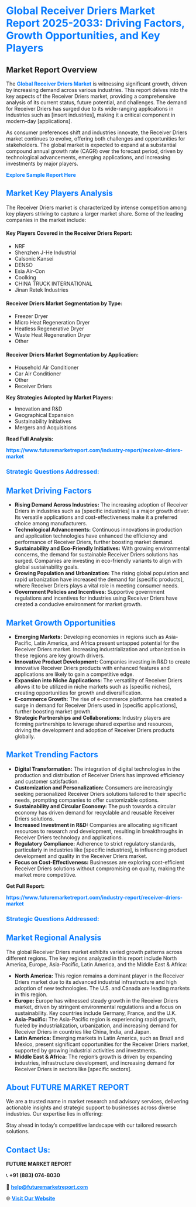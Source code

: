 <h1 style="color: #007BFF;">Global Receiver Driers Market Report 2025-2033: Driving Factors, Growth Opportunities, and Key Players</h1>

<section id="overview">
<h2>Market Report Overview</h2>
<p>The <a href="https://www.futuremarketreport.com/industry-report/receiver-driers-market" style="color: #007BFF; text-decoration: none;"><strong>Global Receiver Driers Market</strong></a> is witnessing significant growth, driven by increasing demand across various industries. This report delves into the key aspects of the Receiver Driers market, providing a comprehensive analysis of its current status, future potential, and challenges. The demand for Receiver Driers has surged due to its wide-ranging applications in industries such as [insert industries], making it a critical component in modern-day [applications].</p>
<p>As consumer preferences shift and industries innovate, the Receiver Driers market continues to evolve, offering both challenges and opportunities for stakeholders. The global market is expected to expand at a substantial compound annual growth rate (CAGR) over the forecast period, driven by technological advancements, emerging applications, and increasing investments by major players.</p>
</section>

<section id="overview">
<p><a href="https://www.futuremarketreport.com/request-sample/reportId=124695" style="color: #007BFF; text-decoration: none;"><strong>Explore Sample Report Here</strong></a></p>
</section>

<section id="key-players">
<h2 style="color: #007BFF;">Market Key Players Analysis</h2>
<p>The Receiver Driers market is characterized by intense competition among key players striving to capture a larger market share. Some of the leading companies in the market include:</p>
<h4>Key Players Covered in the Receiver Driers Report:</h4>
<ul><li>NRF</li><li>Shenzhen J-He Industrial</li><li>Calsonic Kansei</li><li>DENSO</li><li>Esia Air-Con</li><li>Coolking</li><li>CHINA TRUCK INTERNATIONAL</li><li>Jinan Retek Industries</li></ul>
<h4>Receiver Driers Market Segmentation by Type:</h4>
<ul><li>Freezer Dryer</li><li>Micro Heat Regeneration Dryer</li><li>Heatless Regenerative Dryer</li><li>Waste Heat Regeneration Dryer</li><li>Other</li></ul>

<h4>Receiver Driers Market Segmentation by Application:</h4>
<ul><li>Household Air Conditioner</li><li>Car Air Conditioner</li><li>Other</li><li>Receiver Driers</li></ul>
<p><strong>Key Strategies Adopted by Market Players:</strong></p>
<ul>
<li>Innovation and R&D</li>
<li>Geographical Expansion</li>
<li>Sustainability Initiatives</li>
<li>Mergers and Acquisitions</li>
</ul>
</section>

<section>
<p><strong>Read Full Analysis: </strong></p><a href="https://www.futuremarketreport.com/industry-report/receiver-driers-market" style="color: #007BFF; text-decoration: none;"><strong>https://www.futuremarketreport.com/industry-report/receiver-driers-market</strong></a>
<h3 style="color: #007BFF;">Strategic Questions Addressed:</h3>
</section>

<section id="driving-factors">
<h2 style="color: #007BFF;">Market Driving Factors</h2>
<ul>
<li><strong>Rising Demand Across Industries:</strong> The increasing adoption of Receiver Driers in industries such as [specific industries] is a major growth driver. Its versatile applications and cost-effectiveness make it a preferred choice among manufacturers.</li>
<li><strong>Technological Advancements:</strong> Continuous innovations in production and application technologies have enhanced the efficiency and performance of Receiver Driers, further boosting market demand.</li>
<li><strong>Sustainability and Eco-Friendly Initiatives:</strong> With growing environmental concerns, the demand for sustainable Receiver Driers solutions has surged. Companies are investing in eco-friendly variants to align with global sustainability goals.</li>
<li><strong>Growing Population and Urbanization:</strong> The rising global population and rapid urbanization have increased the demand for [specific products], where Receiver Driers plays a vital role in meeting consumer needs.</li>
<li><strong>Government Policies and Incentives:</strong> Supportive government regulations and incentives for industries using Receiver Driers have created a conducive environment for market growth.</li>
</ul>
</section>

<section id="growth-opportunities">
<h2 style="color: #007BFF;">Market Growth Opportunities</h2>
<ul>
<li><strong>Emerging Markets:</strong> Developing economies in regions such as Asia-Pacific, Latin America, and Africa present untapped potential for the Receiver Driers market. Increasing industrialization and urbanization in these regions are key growth drivers.</li>
<li><strong>Innovative Product Development:</strong> Companies investing in R&D to create innovative Receiver Driers products with enhanced features and applications are likely to gain a competitive edge.</li>
<li><strong>Expansion into Niche Applications:</strong> The versatility of Receiver Driers allows it to be utilized in niche markets such as [specific niches], creating opportunities for growth and diversification.</li>
<li><strong>E-commerce Growth:</strong> The rise of e-commerce platforms has created a surge in demand for Receiver Driers used in [specific applications], further boosting market growth.</li>
<li><strong>Strategic Partnerships and Collaborations:</strong> Industry players are forming partnerships to leverage shared expertise and resources, driving the development and adoption of Receiver Driers products globally.</li>
</ul>
</section>

<section id="trending-factors">
<h2 style="color: #007BFF;">Market Trending Factors</h2>
<ul>
<li><strong>Digital Transformation:</strong> The integration of digital technologies in the production and distribution of Receiver Driers has improved efficiency and customer satisfaction.</li>
<li><strong>Customization and Personalization:</strong> Consumers are increasingly seeking personalized Receiver Driers solutions tailored to their specific needs, prompting companies to offer customizable options.</li>
<li><strong>Sustainability and Circular Economy:</strong> The push towards a circular economy has driven demand for recyclable and reusable Receiver Driers solutions.</li>
<li><strong>Increased Investment in R&D:</strong> Companies are allocating significant resources to research and development, resulting in breakthroughs in Receiver Driers technology and applications.</li>
<li><strong>Regulatory Compliance:</strong> Adherence to strict regulatory standards, particularly in industries like [specific industries], is influencing product development and quality in the Receiver Driers market.</li>
<li><strong>Focus on Cost-Effectiveness:</strong> Businesses are exploring cost-efficient Receiver Driers solutions without compromising on quality, making the market more competitive.</li>
</ul>
</section>

<section>
<p><strong>Get Full Report: </strong></p><a href="https://www.futuremarketreport.com/industry-report/receiver-driers-market" style="color: #007BFF; text-decoration: none;"><strong>https://www.futuremarketreport.com/industry-report/receiver-driers-market</strong></a>
<h3 style="color: #007BFF;">Strategic Questions Addressed:</h3>
</section>


<section id="regional-analysis">
<h2 style="color: #007BFF;">Market Regional Analysis</h2>
<p>The global Receiver Driers market exhibits varied growth patterns across different regions. The key regions analyzed in this report include North America, Europe, Asia-Pacific, Latin America, and the Middle East & Africa:</p>
<ul>
<li><strong>North America:</strong> This region remains a dominant player in the Receiver Driers market due to its advanced industrial infrastructure and high adoption of new technologies. The U.S. and Canada are leading markets in this region.</li>
<li><strong>Europe:</strong> Europe has witnessed steady growth in the Receiver Driers market, driven by stringent environmental regulations and a focus on sustainability. Key countries include Germany, France, and the U.K.</li>
<li><strong>Asia-Pacific:</strong> The Asia-Pacific region is experiencing rapid growth, fueled by industrialization, urbanization, and increasing demand for Receiver Driers in countries like China, India, and Japan.</li>
<li><strong>Latin America:</strong> Emerging markets in Latin America, such as Brazil and Mexico, present significant opportunities for the Receiver Driers market, supported by growing industrial activities and investments.</li>
<li><strong>Middle East & Africa:</strong> The region’s growth is driven by expanding industries, infrastructure development, and increasing demand for Receiver Driers in sectors like [specific sectors].</li>
</ul>
</section>

<footer>
<h2 style="color: #007BFF;">About FUTURE MARKET REPORT</h2>
<p>We are a trusted name in market research and advisory services, delivering actionable insights and strategic support to businesses across diverse industries. Our expertise lies in offering:</p>

<p>Stay ahead in today’s competitive landscape with our tailored research solutions.</p>

<h2 style="color: #007BFF;">Contact Us:</h2>
<p><strong>FUTURE MARKET REPORT</strong></p>
<p>📞 <strong>+91 (883) 074-8030</strong></p>
<p>📧 <strong><a href="mailto:help@futuremarketreport.com" style="color: #007BFF;">help@futuremarketreport.com</a></strong></p>
<p>🌐 <strong><a href="https://www.futuremarketreport.com/" style="color: #007BFF;">Visit Our Website</a></strong></p>
</footer>